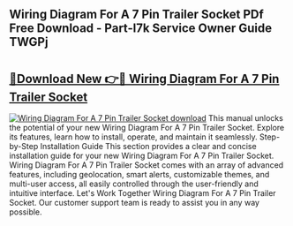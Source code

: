 ## Wiring Diagram For A 7 Pin Trailer Socket PDf Free Download - Part-l7k Service Owner Guide TWGPj

# <h2><a href="http://dficv4.blite.top/?on=Wiring+Diagram+For+A+7+Pin+Trailer+Socket">🔗Download New 👉🔴 Wiring Diagram For A 7 Pin Trailer Socket</a></h2>

[![Wiring Diagram For A 7 Pin Trailer Socket download](https://i.imgur.com/lujVjoI.png)](http://dficv4.blite.top/?on=Wiring+Diagram+For+A+7+Pin+Trailer+Socket)
This manual unlocks the potential of your new Wiring Diagram For A 7 Pin Trailer Socket. Explore its features, learn how to install, operate, and maintain it seamlessly. Step-by-Step Installation Guide This section provides a clear and concise installation guide for your new Wiring Diagram For A 7 Pin Trailer Socket. Wiring Diagram For A 7 Pin Trailer Socket comes with an array of advanced features, including geolocation, smart alerts, customizable themes, and multi-user access, all easily controlled through the user-friendly and intuitive interface. Let's Work Together Wiring Diagram For A 7 Pin Trailer Socket. Our customer support team is ready to assist you in any way possible.
